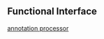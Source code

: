 

## Functional Interface



[annotation processor](../../../../bytecode/annotation-processor.md)





